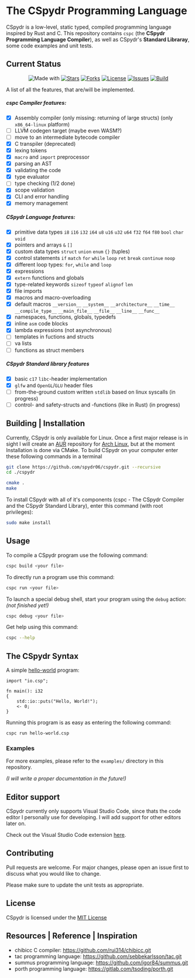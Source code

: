 # The CSpydr Programming Language

CSpydr is a low-level, static typed, compiled programming language inspired by Rust and C. This repository contains `cspc` (the **CSpydr Programming Language Compiler**), as well as CSpydr's **Standard Libraray**, some code examples and unit tests. 

## Current Status

<div align="center">

![Made with](https://img.shields.io/badge/made%20with-C-123456?style=flat)
[![Stars](https://img.shields.io/github/stars/spydr06/cspydr?style=flat)](https://github.com/Spydr06/CSpydr/stargazers)
[![Forks](https://img.shields.io/github/forks/spydr06/cspydr?style=flat)](https://github.com/Spydr06/CSpydr/network/members)
[![License](https://img.shields.io/github/license/spydr06/cspydr?style=flat)](https://github.com/Spydr06/CSpydr/blob/main/LICENSE)
[![Issues](https://img.shields.io/github/issues/spydr06/cspydr?style=flat)](https://github.com/Spydr06/CSpydr/issues)
[![Build](https://img.shields.io/badge/build-success-success?style=flat)](https://github.com/Spydr06/CSpydr/releases)

</div>

A list of all the features, that are/will be implemented.

##### cspc Compiler features:
- [x] Assembly compiler (only missing: returning of large structs) (only `x86_64-linux` platform)
- [ ] LLVM codegen target (maybe even WASM?)
- [ ] move to an intermediate bytecode compiler
- [x] C transpiler (deprecated)
- [x] lexing tokens
- [x] `macro` and `import` preprocessor
- [x] parsing an AST
- [x] validating the code
- [x] type evaluator
- [ ] type checking (1/2 done)
- [x] scope validation
- [x] CLI and error handling
- [x] memory management

##### CSpydr Language features:
- [x] primitive data types `i8` `i16` `i32` `i64` `u8` `u16` `u32` `u64` `f32` `f64` `f80` `bool` `char` `void`
- [x] pointers and arrays `&` `[]`
- [x] custom data types `struct` `union` `enum` `{}` (tuples)
- [x] control statements `if` `match` `for` `while` `loop` `ret` `break` `continue` `noop`
- [x] different loop types: `for`, `while` and `loop`
- [x] expressions
- [x] `extern` functions and globals
- [x] type-related keywords `sizeof` `typeof` `alignof` `len`
- [x] file imports
- [x] macros and macro-overloading
- [x] default macros `__version__` `__system__` `__architecture__` `__time__` `__compile_type__` `__main_file__` `__file__` `__line__` `__func__` 
- [x] namespaces, functions, globals, typedefs
- [x] inline `asm` code blocks
- [x] lambda expressions (not asynchronous)
- [ ] templates in fuctions and structs
- [ ] va lists
- [ ] functions as struct members

##### CSpydr Standard library features
- [x] basic `c17` `libc`-header implementation
- [x] `glfw` and `OpenGL`/`GLU` header files 
- [ ] from-the-ground custom written `stdlib` based on linux syscalls (in progress)
- [ ] control- and safety-structs and -functions (like in Rust) (in progress)

## Building | Installation

Currently, CSpydr is only available for Linux. Once a first major release is in sight I will create an [AUR](https://aur.archlinux.org/) repository for [Arch Linux](https://archlinux.org/), but at the moment Installation is done via CMake.
To build CSpydr on your computer enter these following commands in a terminal

```bash
git clone https://github.com/spydr06/cspydr.git --recursive
cd ./cspydr
```
```bash
cmake .
make
```

To install CSpydr with all of it's components (cspc - The CSpydr Compiler and the CSpydr Standard Library), enter this command (with root privileges):
```bash
sudo make install
```

## Usage

To compile a CSpydr program use the following command:
```bash
cspc build <your file>
```
To directly run a program use this command:
```bash
cspc run <your file>
```
To launch a special debug shell, start your program using the `debug` action:
<br/>
*(not finished yet!)*
```bash
cspc debug <your file>
```

Get help using this command:
```bash
cspc --help
```

## The CSpydr Syntax

A simple [hello-world](https://github.com/Spydr06/CSpydr/blob/main/doc/src/helloworld.csp) program:

```cspydr
import "io.csp";

fn main(): i32
{
    std::io::puts("Hello, World!");
    <- 0;
}
```

Running this program is as easy as entering the following command:
```bash
cspc run hello-world.csp
```

### Examples

For more examples, please refer to the `examples/` directory in this repository.

*(I will write a proper documentation in the future!)*

## Editor support

CSpydr currently only supports Visual Studio Code, since thats the code editor I personally use for developing. I will add support for other editors later on.

Check out the Visual Studio Code extension [here](https://github.com/spydr06/cspydr-vscode-extension).

## Contributing
Pull requests are welcome. For major changes, please open an issue first to discuss what you would like to change.

Please make sure to update the unit tests as appropriate.

## License
CSpydr is licensed under the [MIT License](https://mit-license.org/)

## Resources | Reference | Inspiration

- chibicc C compiler: https://github.com/rui314/chibicc.git
- tac programming language: https://github.com/sebbekarlsson/tac.git
- summus programming language: https://github.com/igor84/summus.git
- porth programming language: https://gitlab.com/tsoding/porth.git
